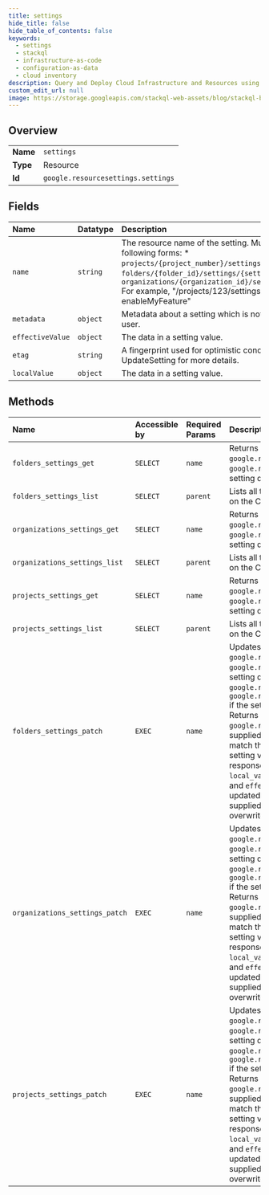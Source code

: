 ```yaml
---
title: settings
hide_title: false
hide_table_of_contents: false
keywords:
  - settings
  - stackql
  - infrastructure-as-code
  - configuration-as-data
  - cloud inventory
description: Query and Deploy Cloud Infrastructure and Resources using SQL
custom_edit_url: null
image: https://storage.googleapis.com/stackql-web-assets/blog/stackql-blog-post-featured-image.png
---
```

  
    

## Overview
<table><tbody>
<tr><td><b>Name</b></td><td><code>settings</code></td></tr>
<tr><td><b>Type</b></td><td>Resource</td></tr>
<tr><td><b>Id</b></td><td><code>google.resourcesettings.settings</code></td></tr>
</tbody></table>

## Fields
| Name | Datatype | Description |
|:-----|:---------|:------------|
| `name` | `string` | The resource name of the setting. Must be in one of the following forms: * `projects/{project_number}/settings/{setting_name}` * `folders/{folder_id}/settings/{setting_name}` * `organizations/{organization_id}/settings/{setting_name}` For example, "/projects/123/settings/gcp-enableMyFeature" |
| `metadata` | `object` | Metadata about a setting which is not editable by the end user. |
| `effectiveValue` | `object` | The data in a setting value. |
| `etag` | `string` | A fingerprint used for optimistic concurrency. See UpdateSetting for more details. |
| `localValue` | `object` | The data in a setting value. |
## Methods
| Name | Accessible by | Required Params | Description |
|:-----|:--------------|:----------------|:------------|
| `folders_settings_get` | `SELECT` | `name` | Returns a specified setting. Returns a `google.rpc.Status` with `google.rpc.Code.NOT_FOUND` if the setting does not exist. |
| `folders_settings_list` | `SELECT` | `parent` | Lists all the settings that are available on the Cloud resource `parent`. |
| `organizations_settings_get` | `SELECT` | `name` | Returns a specified setting. Returns a `google.rpc.Status` with `google.rpc.Code.NOT_FOUND` if the setting does not exist. |
| `organizations_settings_list` | `SELECT` | `parent` | Lists all the settings that are available on the Cloud resource `parent`. |
| `projects_settings_get` | `SELECT` | `name` | Returns a specified setting. Returns a `google.rpc.Status` with `google.rpc.Code.NOT_FOUND` if the setting does not exist. |
| `projects_settings_list` | `SELECT` | `parent` | Lists all the settings that are available on the Cloud resource `parent`. |
| `folders_settings_patch` | `EXEC` | `name` | Updates a specified setting. Returns a `google.rpc.Status` with `google.rpc.Code.NOT_FOUND` if the setting does not exist. Returns a `google.rpc.Status` with `google.rpc.Code.FAILED_PRECONDITION` if the setting is flagged as read only. Returns a `google.rpc.Status` with `google.rpc.Code.ABORTED` if the etag supplied in the request does not match the persisted etag of the setting value. On success, the response will contain only `name`, `local_value` and `etag`. The `metadata` and `effective_value` cannot be updated through this API. Note: the supplied setting will perform a full overwrite of the `local_value` field. |
| `organizations_settings_patch` | `EXEC` | `name` | Updates a specified setting. Returns a `google.rpc.Status` with `google.rpc.Code.NOT_FOUND` if the setting does not exist. Returns a `google.rpc.Status` with `google.rpc.Code.FAILED_PRECONDITION` if the setting is flagged as read only. Returns a `google.rpc.Status` with `google.rpc.Code.ABORTED` if the etag supplied in the request does not match the persisted etag of the setting value. On success, the response will contain only `name`, `local_value` and `etag`. The `metadata` and `effective_value` cannot be updated through this API. Note: the supplied setting will perform a full overwrite of the `local_value` field. |
| `projects_settings_patch` | `EXEC` | `name` | Updates a specified setting. Returns a `google.rpc.Status` with `google.rpc.Code.NOT_FOUND` if the setting does not exist. Returns a `google.rpc.Status` with `google.rpc.Code.FAILED_PRECONDITION` if the setting is flagged as read only. Returns a `google.rpc.Status` with `google.rpc.Code.ABORTED` if the etag supplied in the request does not match the persisted etag of the setting value. On success, the response will contain only `name`, `local_value` and `etag`. The `metadata` and `effective_value` cannot be updated through this API. Note: the supplied setting will perform a full overwrite of the `local_value` field. |
